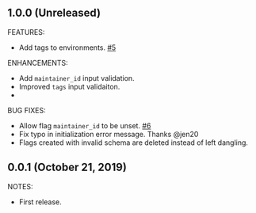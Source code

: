 ## 1.0.0 (Unreleased)

FEATURES:

- Add tags to environments. [#5](https://github.com/terraform-providers/terraform-provider-launchdarkly/issues/5)

ENHANCEMENTS:

- Add `maintainer_id` input validation.
- Improved `tags` input validaiton.
-

BUG FIXES:

- Allow flag `maintainer_id` to be unset. [#6](https://github.com/terraform-providers/terraform-provider-launchdarkly/issues/6)
- Fix typo in initialization error message. Thanks @jen20
- Flags created with invalid schema are deleted instead of left dangling.

## 0.0.1 (October 21, 2019)

NOTES:

- First release.
